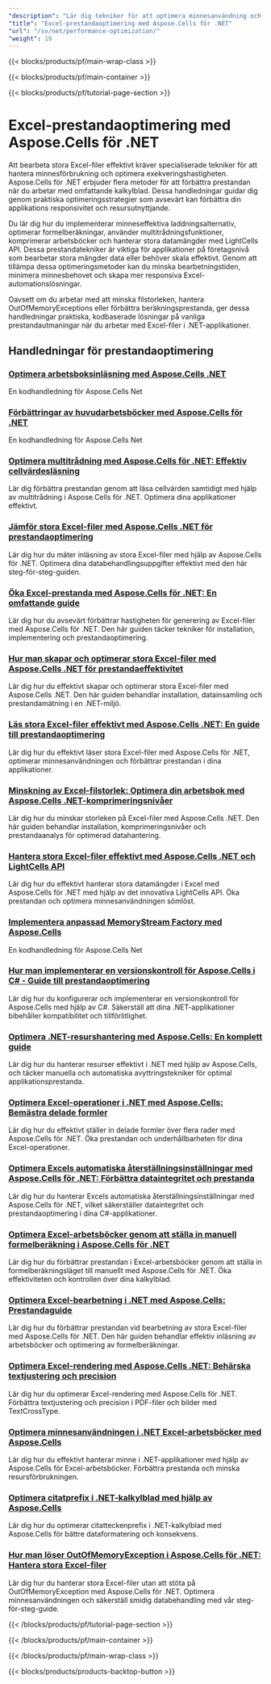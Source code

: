 ```yaml
---
"description": "Lär dig tekniker för att optimera minnesanvändning och exekveringshastighet vid bearbetning av stora Excel-arbetsböcker med Aspose.Cells för .NET-handledningar."
"title": "Excel-prestandaoptimering med Aspose.Cells för .NET"
"url": "/sv/net/performance-optimization/"
"weight": 19
---
```


{{< blocks/products/pf/main-wrap-class >}}

{{< blocks/products/pf/main-container >}}

{{< blocks/products/pf/tutorial-page-section >}}


# Excel-prestandaoptimering med Aspose.Cells för .NET

Att bearbeta stora Excel-filer effektivt kräver specialiserade tekniker för att hantera minnesförbrukning och optimera exekveringshastigheten. Aspose.Cells för .NET erbjuder flera metoder för att förbättra prestandan när du arbetar med omfattande kalkylblad. Dessa handledningar guidar dig genom praktiska optimeringsstrategier som avsevärt kan förbättra din applikations responsivitet och resursutnyttjande.

Du lär dig hur du implementerar minneseffektiva laddningsalternativ, optimerar formelberäkningar, använder multitrådningsfunktioner, komprimerar arbetsböcker och hanterar stora datamängder med LightCells API. Dessa prestandatekniker är viktiga för applikationer på företagsnivå som bearbetar stora mängder data eller behöver skala effektivt. Genom att tillämpa dessa optimeringsmetoder kan du minska bearbetningstiden, minimera minnesbehovet och skapa mer responsiva Excel-automationslösningar.

Oavsett om du arbetar med att minska filstorleken, hantera OutOfMemoryExceptions eller förbättra beräkningsprestanda, ger dessa handledningar praktiska, kodbaserade lösningar på vanliga prestandautmaningar när du arbetar med Excel-filer i .NET-applikationer.


## Handledningar för prestandaoptimering

### [Optimera arbetsboksinläsning med Aspose.Cells .NET](./aspose-cells-net-custom-load-filters)
En kodhandledning för Aspose.Cells Net

### [Förbättringar av huvudarbetsböcker med Aspose.Cells för .NET](./aspose-cells-net-mastering-workbook-enhancements)
En kodhandledning för Aspose.Cells Net

### [Optimera multitrådning med Aspose.Cells för .NET: Effektiv cellvärdesläsning](./aspose-cells-net-multi-threading-read-cell-values)
Lär dig förbättra prestandan genom att läsa cellvärden samtidigt med hjälp av multitrådning i Aspose.Cells för .NET. Optimera dina applikationer effektivt.

### [Jämför stora Excel-filer med Aspose.Cells .NET för prestandaoptimering](./benchmark-large-excel-files-aspose-cells-net)
Lär dig hur du mäter inläsning av stora Excel-filer med hjälp av Aspose.Cells för .NET. Optimera dina databehandlingsuppgifter effektivt med den här steg-för-steg-guiden.

### [Öka Excel-prestanda med Aspose.Cells för .NET: En omfattande guide](./boost-excel-performance-aspose-cells-dotnet)
Lär dig hur du avsevärt förbättrar hastigheten för generering av Excel-filer med Aspose.Cells för .NET. Den här guiden täcker tekniker för installation, implementering och prestandaoptimering.

### [Hur man skapar och optimerar stora Excel-filer med Aspose.Cells .NET för prestandaeffektivitet](./create-optimize-excel-aspose-cells-dotnet)
Lär dig hur du effektivt skapar och optimerar stora Excel-filer med Aspose.Cells .NET. Den här guiden behandlar installation, datainsamling och prestandamätning i en .NET-miljö.

### [Läs stora Excel-filer effektivt med Aspose.Cells .NET: En guide till prestandaoptimering](./efficiently-read-large-excel-files-aspose-cells-dot-net)
Lär dig hur du effektivt läser stora Excel-filer med Aspose.Cells för .NET, optimerar minnesanvändningen och förbättrar prestandan i dina applikationer.

### [Minskning av Excel-filstorlek: Optimera din arbetsbok med Aspose.Cells .NET-komprimeringsnivåer](./excel-compression-aspose-cells-nets)
Lär dig hur du minskar storleken på Excel-filer med Aspose.Cells .NET. Den här guiden behandlar installation, komprimeringsnivåer och prestandaanalys för optimerad datahantering.

### [Hantera stora Excel-filer effektivt med Aspose.Cells .NET och LightCells API](./handle-large-excel-files-aspose-cells-net-lightcells-api)
Lär dig hur du effektivt hanterar stora datamängder i Excel med Aspose.Cells för .NET med hjälp av det innovativa LightCells API. Öka prestandan och optimera minnesanvändningen sömlöst.

### [Implementera anpassad MemoryStream Factory med Aspose.Cells](./implement-custom-memorystream-factory-aspose-cells)
En kodhandledning för Aspose.Cells Net

### [Hur man implementerar en versionskontroll för Aspose.Cells i C# - Guide till prestandaoptimering](./implement-version-checker-aspose-cells-dotnet-csharp)
Lär dig hur du konfigurerar och implementerar en versionskontroll för Aspose.Cells med hjälp av C#. Säkerställ att dina .NET-applikationer bibehåller kompatibilitet och tillförlitlighet.

### [Optimera .NET-resurshantering med Aspose.Cells: En komplett guide](./mastering-resource-management-aspose-cells-dotnet)
Lär dig hur du hanterar resurser effektivt i .NET med hjälp av Aspose.Cells, och täcker manuella och automatiska avyttringstekniker för optimal applikationsprestanda.

### [Optimera Excel-operationer i .NET med Aspose.Cells: Bemästra delade formler](./optimize-aspose-cells-net-shared-formulas)
Lär dig hur du effektivt ställer in delade formler över flera rader med Aspose.Cells för .NET. Öka prestandan och underhållbarheten för dina Excel-operationer.

### [Optimera Excels automatiska återställningsinställningar med Aspose.Cells för .NET: Förbättra dataintegritet och prestanda](./optimize-excel-autorecovery-aspose-cells-net)
Lär dig hur du hanterar Excels automatiska återställningsinställningar med Aspose.Cells för .NET, vilket säkerställer dataintegritet och prestandaoptimering i dina C#-applikationer.

### [Optimera Excel-arbetsböcker genom att ställa in manuell formelberäkning i Aspose.Cells för .NET](./optimize-excel-manual-formula-calculation-aspose-cells-net)
Lär dig hur du förbättrar prestandan i Excel-arbetsböcker genom att ställa in formelberäkningsläget till manuellt med Aspose.Cells för .NET. Öka effektiviteten och kontrollen över dina kalkylblad.

### [Optimera Excel-bearbetning i .NET med Aspose.Cells: Prestandaguide](./optimize-excel-processing-aspose-cells-net)
Lär dig hur du förbättrar prestandan vid bearbetning av stora Excel-filer med Aspose.Cells för .NET. Den här guiden behandlar effektiv inläsning av arbetsböcker och optimering av formelberäkningar.

### [Optimera Excel-rendering med Aspose.Cells .NET: Behärska textjustering och precision](./optimize-excel-rendering-aspose-cells-net)
Lär dig hur du optimerar Excel-rendering med Aspose.Cells för .NET. Förbättra textjustering och precision i PDF-filer och bilder med TextCrossType.

### [Optimera minnesanvändningen i .NET Excel-arbetsböcker med Aspose.Cells](./optimize-memory-aspose-cells-net)
Lär dig hur du effektivt hanterar minne i .NET-applikationer med hjälp av Aspose.Cells för Excel-arbetsböcker. Förbättra prestanda och minska resursförbrukningen.

### [Optimera citatprefix i .NET-kalkylblad med hjälp av Aspose.Cells](./optimize-quote-prefix-aspose-cells-net)
Lär dig hur du optimerar citatteckenprefix i .NET-kalkylblad med Aspose.Cells för bättre dataformatering och konsekvens.

### [Hur man löser OutOfMemoryException i Aspose.Cells för .NET: Hantera stora Excel-filer](./resolve-outofmemoryexception-aspose-cells-large-excel-files)
Lär dig hur du hanterar stora Excel-filer utan att stöta på OutOfMemoryException med Aspose.Cells för .NET. Optimera minnesanvändningen och säkerställ smidig databehandling med vår steg-för-steg-guide.



{{< /blocks/products/pf/tutorial-page-section >}}

{{< /blocks/products/pf/main-container >}}

{{< /blocks/products/pf/main-wrap-class >}}

{{< blocks/products/products-backtop-button >}}